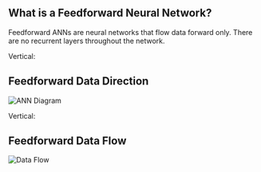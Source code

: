 ## What is a Feedforward Neural Network?

Feedforward ANNs are neural networks that flow data forward only. There are no recurrent layers throughout the network.

Vertical:

## Feedforward Data Direction

![ANN Diagram](https://www.tutorialspoint.com/artificial_intelligence/images/atypical_ann.jpg)

Vertical:

## Feedforward Data Flow

![Data Flow](http://machinethink.net/images/vggnet-convolutional-neural-network-iphone/Pipeline@2x.png)
